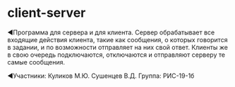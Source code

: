 # client-server
◄Программа для сервера и для клиента. Сервер обрабатывает все входящие действия клиента, такие как сообщения, о которых говорится в задании, и по возможности отправляет на них свой ответ. Клиенты же в свою очередь подключаются, отключаются и отправляют серверу те самые сообщения.

◄Участники: Куликов М.Ю. Сушенцев В.Д. Группа: РИС-19-1б
